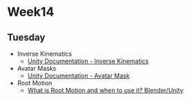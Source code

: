 # Week14

## Tuesday
+ Inverse Kinematics
  + [Unity Documentation - Inverse Kinematics](https://docs.unity3d.com/Manual/InverseKinematics.html)
+ Avatar Masks
  + [Unity Documentation - Avatar Mask](https://docs.unity3d.com/560/Documentation/Manual/class-AvatarMask.html)
+ Root Motion
  + [What is Root Motion and when to use it? Blender/Unity](https://www.youtube.com/watch?v=j7XZ3Q8JNfM)
